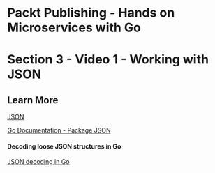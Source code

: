 # Packt Publishing - Hands on Microservices with Go
# Section 3 - Video 1 - Working with JSON

## Learn More

[JSON](https://www.json.org/)

[Go Documentation - Package JSON](https://golang.org/pkg/encoding/json/)

#### Decoding loose JSON structures in Go

[JSON decoding in Go](https://attilaolah.eu/2013/11/29/json-decoding-in-go/)


